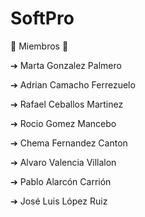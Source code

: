 # SoftPro
👥 Miembros 👥

➔ Marta Gonzalez Palmero

➔ Adrian Camacho Ferrezuelo

➔ Rafael Ceballos Martinez

➔ Rocio Gomez Mancebo

➔ Chema Fernandez Canton

➔ Alvaro Valencia Villalon

➔ Pablo Alarcón Carrión

➔ José Luis López Ruiz
